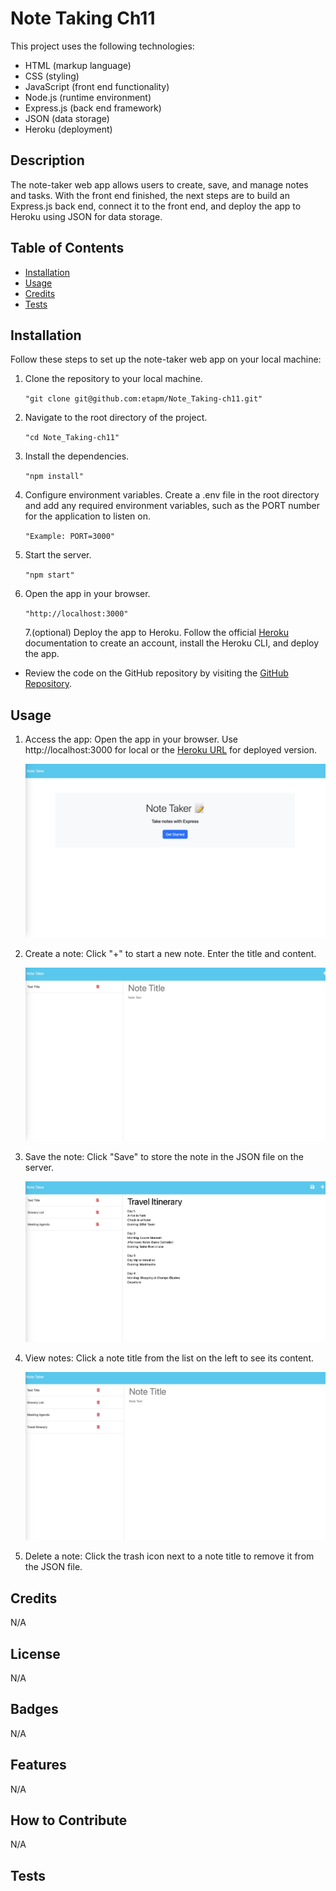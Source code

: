 # Note Taking Ch11

This project uses the following technologies:

- HTML (markup language)
- CSS (styling)
- JavaScript (front end functionality)
- Node.js (runtime environment)
- Express.js (back end framework)
- JSON (data storage)
- Heroku (deployment)

## Description

The note-taker web app allows users to create, save, and manage notes and tasks. With the front end finished, the next steps are to build an Express.js back end, connect it to the front end, and deploy the app to Heroku using JSON for data storage.

## Table of Contents

- [Installation](#installation)
- [Usage](#usage)
- [Credits](#credits)
- [Tests](#tests)

## Installation

Follow these steps to set up the note-taker web app on your local machine:

1.  Clone the repository to your local machine.

    `"git clone git@github.com:etapm/Note_Taking-ch11.git"`

2.  Navigate to the root directory of the project.

    `"cd Note_Taking-ch11"`

3.  Install the dependencies.

    `"npm install"`

4.  Configure environment variables. Create a .env file in the root directory and add any required environment variables, such as the PORT number for the application to listen on.

    `"Example: PORT=3000"`

5.  Start the server.

    `"npm start"`

6.  Open the app in your browser.

    `"http://localhost:3000"`

    7.(optional) Deploy the app to Heroku. Follow the official [Heroku](https://devcenter.heroku.com/articles/getting-started-with-nodejs) documentation to create an account, install the Heroku CLI, and deploy the app.

- Review the code on the GitHub repository by visiting the [GitHub Repository](https://https://github.com/etapm/Note_Taking-ch11).

## Usage

1.  Access the app: Open the app in your browser. Use http://localhost:3000 for local or the [Heroku URL](https://note-taking-ch11.herokuapp.com/) for deployed version.

    ![Note Taker homepage with starting link](Develop/images/1.png)

2.  Create a note: Click "+" to start a new note. Enter the title and content.

    ![page to create, view, and delete notes](Develop/images/2.png)

3.  Save the note: Click "Save" to store the note in the JSON file on the server.

    ![sample notes along with how to create notes](Develop/images/3.png)

4.  View notes: Click a note title from the list on the left to see its content.

    ![image of created sample note](Develop/images/4.png)

5.  Delete a note: Click the trash icon next to a note title to remove it from the JSON file.

## Credits

N/A

## License

N/A

## Badges

N/A

## Features

N/A

## How to Contribute

N/A

## Tests
